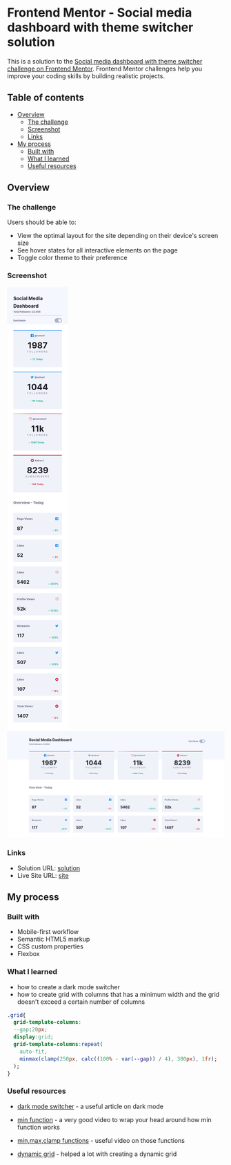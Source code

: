 # Frontend Mentor - Social media dashboard with theme switcher solution

This is a solution to the [Social media dashboard with theme switcher challenge on Frontend Mentor](https://www.frontendmentor.io/challenges/social-media-dashboard-with-theme-switcher-6oY8ozp_H). Frontend Mentor challenges help you improve your coding skills by building realistic projects.

## Table of contents

- [Overview](#overview)
  - [The challenge](#the-challenge)
  - [Screenshot](#screenshot)
  - [Links](#links)
- [My process](#my-process)
  - [Built with](#built-with)
  - [What I learned](#what-i-learned)
  - [Useful resources](#useful-resources)

## Overview

### The challenge

Users should be able to:

- View the optimal layout for the site depending on their device's screen size
- See hover states for all interactive elements on the page
- Toggle color theme to their preference

### Screenshot

![mobile screenshot](./screenshots/mobile-screenshot.png)
![desktop screenshot](./screenshots/desktop-screenshot.png)

### Links

- Solution URL: [solution](https://github.com/mohamedyasser27/social-media-dashboard-with-theme-switcher)
- Live Site URL: [site](https://mohamedyasser27.github.io/social-media-dashboard-with-theme-switcher)

## My process

### Built with

- Mobile-first workflow
- Semantic HTML5 markup
- CSS custom properties
- Flexbox

### What I learned

- how to create a dark mode switcher
- how to create grid with columns that has a minimum width and the grid doesn't exceed a certain number of columns

```css
.grid{
  grid-template-columns: 
  --gap:20px;
  display:grid;
  grid-template-columns:repeat(
    auto-fit,
    minmax(clamp(250px, calc((100% - var(--gap)) / 4), 300px), 1fr);
  );
}
```

### Useful resources

- [dark mode switcher](https://css-tricks.com/a-complete-guide-to-dark-mode-on-the-web/) - a useful article on dark mode

- [min function](https://www.youtube.com/watch?v=7khSaA91e04) - a very good video to wrap your head around how min function works

- [min,max,clamp functions](https://www.youtube.com/watch?v=U9VF-4euyRo) - useful video on those functions

- [dynamic grid](https://stackoverflow.com/questions/52417889/setting-minimum-and-maximum-number-of-columns-using-css-grid) - helped a lot with creating a dynamic grid
